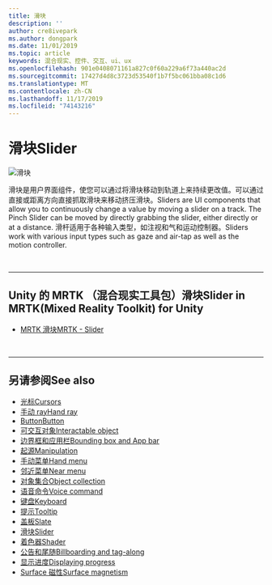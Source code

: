 ```yaml
---
title: 滑块
description: ''
author: cre8ivepark
ms.author: dongpark
ms.date: 11/01/2019
ms.topic: article
keywords: 混合现实、控件、交互、ui、ux
ms.openlocfilehash: 901e0408071161a827c0f60a229a6f73a440ac2d
ms.sourcegitcommit: 17427d4d8c3723d53540f1b7f5bc061bba08c1d6
ms.translationtype: MT
ms.contentlocale: zh-CN
ms.lasthandoff: 11/17/2019
ms.locfileid: "74143216"
---
```

# <a name="slider"></a><span data-ttu-id="6711b-103">滑块</span><span class="sxs-lookup"><span data-stu-id="6711b-103">Slider</span></span>

![滑块](images/UX/UX_Hero_Slider.jpg)

<span data-ttu-id="6711b-105">滑块是用户界面组件，使您可以通过将滑块移动到轨道上来持续更改值。可以通过直接或距离方向直接抓取滑块来移动挤压滑块。</span><span class="sxs-lookup"><span data-stu-id="6711b-105">Sliders are UI components that allow you to continuously change a value by moving a slider on a track. The Pinch Slider can be moved by directly grabbing the slider, either directly or at a distance.</span></span> <span data-ttu-id="6711b-106">滑杆适用于各种输入类型，如注视和气和运动控制器。</span><span class="sxs-lookup"><span data-stu-id="6711b-106">Sliders work with various input types such as gaze and air-tap as well as the motion controller.</span></span>

<br>

---

## <a name="slider-in-mrtkmixed-reality-toolkit-for-unity"></a><span data-ttu-id="6711b-107">Unity 的 MRTK （混合现实工具包）滑块</span><span class="sxs-lookup"><span data-stu-id="6711b-107">Slider in MRTK(Mixed Reality Toolkit) for Unity</span></span>

* [<span data-ttu-id="6711b-108">MRTK 滑块</span><span class="sxs-lookup"><span data-stu-id="6711b-108">MRTK - Slider</span></span>](https://microsoft.github.io/MixedRealityToolkit-Unity/Documentation/README_Sliders.html)

<br>

---

## <a name="see-also"></a><span data-ttu-id="6711b-109">另请参阅</span><span class="sxs-lookup"><span data-stu-id="6711b-109">See also</span></span>

* [<span data-ttu-id="6711b-110">光标</span><span class="sxs-lookup"><span data-stu-id="6711b-110">Cursors</span></span>](cursors.md)
* [<span data-ttu-id="6711b-111">手动 ray</span><span class="sxs-lookup"><span data-stu-id="6711b-111">Hand ray</span></span>](point-and-commit.md)
* [<span data-ttu-id="6711b-112">Button</span><span class="sxs-lookup"><span data-stu-id="6711b-112">Button</span></span>](button.md)
* [<span data-ttu-id="6711b-113">可交互对象</span><span class="sxs-lookup"><span data-stu-id="6711b-113">Interactable object</span></span>](interactable-object.md)
* [<span data-ttu-id="6711b-114">边界框和应用栏</span><span class="sxs-lookup"><span data-stu-id="6711b-114">Bounding box and App bar</span></span>](app-bar-and-bounding-box.md)
* [<span data-ttu-id="6711b-115">起源</span><span class="sxs-lookup"><span data-stu-id="6711b-115">Manipulation</span></span>](direct-manipulation.md)
* [<span data-ttu-id="6711b-116">手动菜单</span><span class="sxs-lookup"><span data-stu-id="6711b-116">Hand menu</span></span>](hand-menu.md)
* [<span data-ttu-id="6711b-117">邻近菜单</span><span class="sxs-lookup"><span data-stu-id="6711b-117">Near menu</span></span>](near-menu.md)
* [<span data-ttu-id="6711b-118">对象集合</span><span class="sxs-lookup"><span data-stu-id="6711b-118">Object collection</span></span>](object-collection.md)
* [<span data-ttu-id="6711b-119">语音命令</span><span class="sxs-lookup"><span data-stu-id="6711b-119">Voice command</span></span>](voice-input.md)
* [<span data-ttu-id="6711b-120">键盘</span><span class="sxs-lookup"><span data-stu-id="6711b-120">Keyboard</span></span>](keyboard.md)
* [<span data-ttu-id="6711b-121">提示</span><span class="sxs-lookup"><span data-stu-id="6711b-121">Tooltip</span></span>](tooltip.md)
* [<span data-ttu-id="6711b-122">盖板</span><span class="sxs-lookup"><span data-stu-id="6711b-122">Slate</span></span>](slate.md)
* [<span data-ttu-id="6711b-123">滑块</span><span class="sxs-lookup"><span data-stu-id="6711b-123">Slider</span></span>](slider.md)
* [<span data-ttu-id="6711b-124">着色器</span><span class="sxs-lookup"><span data-stu-id="6711b-124">Shader</span></span>](shader.md)
* [<span data-ttu-id="6711b-125">公告和尾随</span><span class="sxs-lookup"><span data-stu-id="6711b-125">Billboarding and tag-along</span></span>](billboarding-and-tag-along.md)
* [<span data-ttu-id="6711b-126">显示进度</span><span class="sxs-lookup"><span data-stu-id="6711b-126">Displaying progress</span></span>](progress.md)
* [<span data-ttu-id="6711b-127">Surface 磁性</span><span class="sxs-lookup"><span data-stu-id="6711b-127">Surface magnetism</span></span>](surface-magnetism.md)
